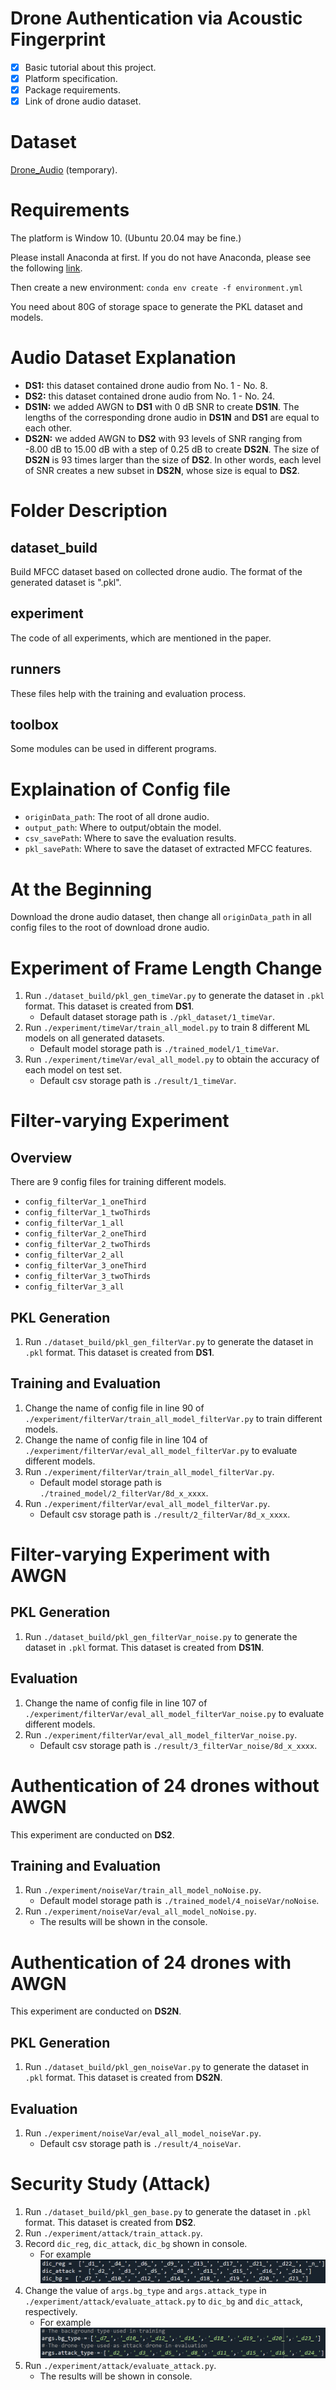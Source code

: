 # Drone Authentication via Acoustic Fingerprint
- [x] Basic tutorial about this project.
- [x] Platform specification.
- [x] Package requirements.
- [x] Link of drone audio dataset.

# Dataset
[Drone_Audio](https://www.anaconda.com/products/distribution#Downloads) (temporary).

# Requirements
The platform is Window 10. (Ubuntu 20.04 may be fine.)

Please install Anaconda at first. If you do not have Anaconda, please see the following [link](https://www.anaconda.com/products/distribution#Downloads).

Then create a new environment: `conda env create -f environment.yml` 

You need about 80G of storage space to generate the PKL dataset and models.

# Audio Dataset Explanation
- **DS1:** this dataset contained drone audio from No. 1 - No. 8.
- **DS2:** this dataset contained drone audio from No. 1 - No. 24.
- **DS1N:** we added AWGN to **DS1** with 0 dB SNR to create **DS1N**. The lengths of the corresponding drone audio in **DS1N** and **DS1** are equal to each other.
- **DS2N:** we added AWGN to **DS2** with 93 levels of SNR ranging from -8.00 dB to 15.00 dB with a step of 0.25 dB to create **DS2N**. The size of **DS2N** is 93 times larger than the size of **DS2**. In other words, each level of SNR creates a new subset in **DS2N**, whose size is equal to **DS2**.

# Folder Description
## dataset_build
Build MFCC dataset based on collected drone audio. The format of the generated dataset is ".pkl".
## experiment
The code of all experiments, which are mentioned in the paper.
## runners
These files help with the training and evaluation process.
## toolbox
Some modules can be used in different programs.


# Explaination of Config file
- `originData_path`: The root of all drone audio.
- `output_path`: Where to output/obtain the model.
- `csv_savePath`: Where to save the evaluation results.
- `pkl_savePath`: Where to save the dataset of extracted MFCC features.

# At the Beginning
Download the drone audio dataset, then change all `originData_path` in all config files to the root of download drone audio.

# Experiment of Frame Length Change
1. Run `./dataset_build/pkl_gen_timeVar.py` to generate the dataset in `.pkl` format. This dataset is created from **DS1**.
   - Default dataset storage path is `./pkl_dataset/1_timeVar`.
2. Run `./experiment/timeVar/train_all_model.py` to train 8 different ML models on all generated datasets.
   - Default model storage path is `./trained_model/1_timeVar`.
3. Run `./experiment/timeVar/eval_all_model.py` to obtain the accuracy of each model on test set.
   - Default csv storage path is `./result/1_timeVar`.

# Filter-varying Experiment
## Overview
There are 9 config files for training different models.
- `config_filterVar_1_oneThird`
- `config_filterVar_1_twoThirds`
- `config_filterVar_1_all`
- `config_filterVar_2_oneThird`
- `config_filterVar_2_twoThirds`
- `config_filterVar_2_all`
- `config_filterVar_3_oneThird`
- `config_filterVar_3_twoThirds`
- `config_filterVar_3_all`
## PKL Generation
1. Run `./dataset_build/pkl_gen_filterVar.py` to generate the dataset in `.pkl` format. This dataset is created from **DS1**.
## Training and Evaluation
1. Change the name of config file in line 90 of `./experiment/filterVar/train_all_model_filterVar.py` to train different models.
2. Change the name of config file in line 104 of `./experiment/filterVar/eval_all_model_filterVar.py` to evaluate different models.
3. Run `./experiment/filterVar/train_all_model_filterVar.py`.
   - Default model storage path is `./trained_model/2_filterVar/8d_x_xxxx`.
4. Run `./experiment/filterVar/eval_all_model_filterVar.py`.
   - Default csv storage path is `./result/2_filterVar/8d_x_xxxx`.

# Filter-varying Experiment with AWGN
## PKL Generation
1. Run `./dataset_build/pkl_gen_filterVar_noise.py` to generate the dataset in `.pkl` format. This dataset is created from **DS1N**.
## Evaluation
1. Change the name of config file in line 107 of `./experiment/filterVar/eval_all_model_filterVar_noise.py` to evaluate different models.
2. Run `./experiment/filterVar/eval_all_model_filterVar_noise.py`.
   - Default csv storage path is `./result/3_filterVar_noise/8d_x_xxxx`.

# Authentication of 24 drones without AWGN
This experiment are conducted on **DS2**.
## Training and Evaluation
1. Run `./experiment/noiseVar/train_all_model_noNoise.py`.
   - Default model storage path is `./trained_model/4_noiseVar/noNoise`.
2. Run `./experiment/noiseVar/eval_all_model_noNoise.py`.
   - The results will be shown in the console.

# Authentication of 24 drones with AWGN
This experiment are conducted on **DS2N**.
## PKL Generation
1. Run `./dataset_build/pkl_gen_noiseVar.py` to generate the dataset in `.pkl` format. This dataset is created from **DS2N**.
## Evaluation
1. Run `./experiment/noiseVar/eval_all_model_noiseVar.py`.
   - Default csv storage path is `./result/4_noiseVar`.

# Security Study (Attack)
1. Run `./dataset_build/pkl_gen_base.py` to generate the dataset in `.pkl` format. This dataset is created from **DS2**.
2. Run `./experiment/attack/train_attack.py`.
3. Record `dic_reg`, `dic_attack`, `dic_bg` shown in console.
   - For example
   ![This is an image](./attack_example_1.png)
4. Change the value of `args.bg_type` and `args.attack_type` in `./experiment/attack/evaluate_attack.py` to `dic_bg` and `dic_attack`, respectively.
   - For example
   ![This is an image](./attack_example_2.png)
5. Run `./experiment/attack/evaluate_attack.py`.
   - The results will be shown in console.
   

